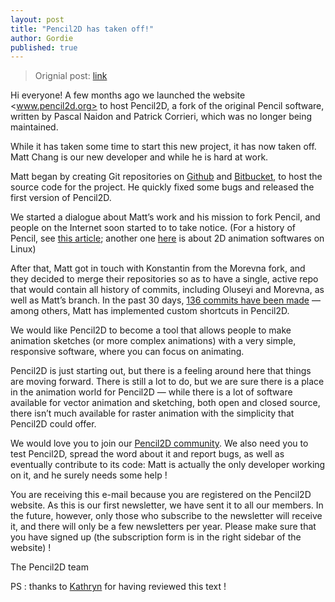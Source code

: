 ```yaml
---
layout: post
title: "Pencil2D has taken off!"
author: Gordie
published: true
---
```


> Orignial post: [link][10]

[10]: https://www.pencil2d.org/2013/07/newsletter-1/

Hi everyone! A few months ago we launched the website <www.pencil2d.org> to host Pencil2D, a fork of the original Pencil software, written by Pascal Naidon and Patrick Corrieri, which was no longer being maintained.

While it has taken some time to start this new project, it has now taken off. Matt Chang is our new developer and while he is hard at work.

Matt began by creating Git repositories on [Github][0] and [Bitbucket][1], to host the source code for the project. He quickly fixed some bugs and released the first version of Pencil2D.

[0]: https://github.com/pencil2d/pencil "Git repo"
[1]: https://bitbucket.org/chchwy/pencil2d "Bitbucket repo"

We started a dialogue about Matt’s work and his mission to fork Pencil, and people on the Internet soon started to to take notice. (For a history of Pencil, see [this article][2]; another one [here][3] is about 2D animation softwares on Linux)

[2]: http://www.lwn.net/Articles/554174/ "Pencil, Pencil, and Pencil"
[3]: http://libregraphicsworld.org/blog/entry/2d-animation-tools-on-linux-the-age-of-revival "Animation tools on Linux"

After that, Matt got in touch with Konstantin from the Morevna fork, and they decided to merge their repositories so as to have a single, active repo that would contain all history of commits, including Oluseyi and Morevna, as well as Matt’s branch. In the past 30 days, [136 commits have been made][4] — among others, Matt has implemented custom shortcuts in Pencil2D.

[4]: https://github.com/pencil2d/pencil/pulse "Pencil2D activities"

We would like Pencil2D to become a tool that allows people to make animation sketches (or more complex animations) with a very simple, responsive software, where you can focus on animating.

Pencil2D is just starting out, but there is a feeling around here that things are moving forward. There is still a lot to do, but we are sure there is a place in the animation world for Pencil2D — while there is a lot of software available for vector animation and sketching, both open and closed source, there isn’t much available for raster animation with the simplicity that Pencil2D could offer.

We would love you to join our [Pencil2D community][5]. We also need you to test Pencil2D, spread the word about it and report bugs, as well as eventually contribute to its code: Matt is actually the only developer working on it, and he surely needs some help !

[5]: http://pencil2d.github.io/community/ "Community"

You are receiving this e-mail because you are registered on the Pencil2D website. As this is our first newsletter, we have sent it to all our members. In the future, however, only those who subscribe to the newsletter will receive it, and there will only be a few newsletters per year. Please make sure that you have signed up (the subscription form is in the right sidebar of the website) !

The Pencil2D team

PS : thanks to [Kathryn][6] for having reviewed this text !

[6]: http://www.pencil2d.org/members/perspexsphinx/


